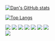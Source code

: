 [![Dan's GitHub stats](https://github-readme-stats.vercel.app/api?username=dan-studio)](https://github.com/anuraghazra/github-readme-stats)

[![Top Langs](https://github-readme-stats.vercel.app/api/top-langs/?username=dan-studio)](https://github.com/anuraghazra/github-readme-stats)

<div>
<img src="https://img.shields.io/badge/javascript-F7DF1E?style=for-the-badge&logo=javascript&logoColor=black"/>
<img src="https://img.shields.io/badge/jquery-0769AD?style=for-the-badge&logo=jquery&logoColor=white"/>
<img src="https://img.shields.io/badge/react-61DAFB?style=for-the-badge&logo=react&logoColor=black"/>
<img src="https://img.shields.io/badge/html-E34F26?style=for-the-badge&logo=html5&logoColor=white"/>
<img src="https://img.shields.io/badge/css-1572B6?style=for-the-badge&logo=css3&logoColor=white"/>
<img src="https://img.shields.io/badge/bootstrap-7952B3?style=for-the-badge&logo=bootstrap&logoColor=white"/>
<img src="https://img.shields.io/badge/github-181717?style=for-the-badge&logo=github&logoColor=white"/>
</div>

<div>
<img src="https://img.shields.io/badge/velog-20C997?style=for-the-badge&logo=velog&logoColor=white" href="https://velog.io/@danchoi"/>
</div>

<!--
**dan-studio/dan-studio** is a ✨ _special_ ✨ repository because its `README.md` (this file) appears on your GitHub profile.

Here are some ideas to get you started:

- 🔭 I’m currently working on ...
- 🌱 I’m currently learning ...
- 👯 I’m looking to collaborate on ...
- 🤔 I’m looking for help with ...
- 💬 Ask me about ...
- 📫 How to reach me: ...
- 😄 Pronouns: ...
- ⚡ Fun fact: ...
-->
